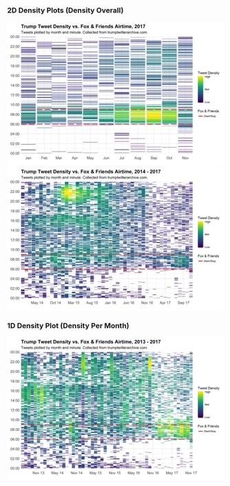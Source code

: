 ### 2D Density Plots (Density Overall)
!['trump'](https://github.com/dfsnow/tt/raw/master/tt.png)
!['trump2'](https://github.com/dfsnow/tt/raw/master/tt2.png)

### 1D Density Plot (Density Per Month)
!['trump3'](https://github.com/dfsnow/tt/raw/master/tt3.png)